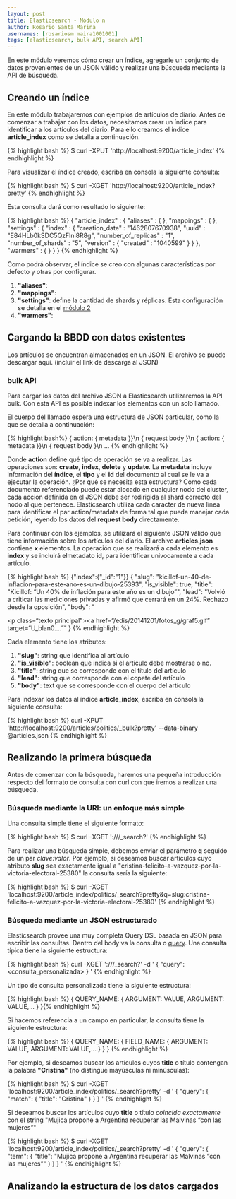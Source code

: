 ```yaml
---
layout: post
title: Elasticsearch - Módulo n
author: Rosario Santa Marina
usernames: [rosariosm maira1001001]
tags: [elasticsearch, bulk API, search API]
---
```


En este módulo veremos cómo crear un índice, agregarle un conjunto de datos provenientes de un JSON válido y realizar una búsqueda mediante la API de búsqueda.



## Creando un índice

En este módulo trabajaremos con ejemplos de artículos de diario. Antes de comenzar a trabajar con los datos, necesitamos crear un índice para identificar a los artículos del diario. Para ello creamos el índice **article_index** como se detalla a continuación.

{% highlight bash %}
$ curl -XPUT 'http://localhost:9200/article_index'
{% endhighlight %}

Para visualizar el índice creado, escriba en consola la siguiente consulta:

{% highlight bash %}
$ curl -XGET 'http://localhost:9200/article_index?pretty'
{% endhighlight %}

Esta consulta dará como resultado lo siguiente:

{% highlight bash %}
{
  "article_index" : {
    "aliases" : { },
    "mappings" : { },
    "settings" : {
      "index" : {
        "creation_date" : "1462807670938",
        "uuid" : "E84HLb0kSDC5QzFlni8R8g",
        "number_of_replicas" : "1",
        "number_of_shards" : "5",
        "version" : {
          "created" : "1040599"
        }
      }
    },
    "warmers" : { }
  }
}
{% endhighlight %}

Como podrá observar, el índice se creo con algunas características por defecto y otras por configurar.

1. **"aliases"**:
2. **"mappings"**:
3. **"settings"**: define la cantidad de shards y réplicas. Esta configuración se detalla en el [módulo 2](http://www.desarrollo.unlp.edu.ar/elasticsearch/ddbms/2016/04/22/elasticsearch-module_2.html)
4. **"warmers"**:

## Cargando la BBDD con datos existentes

Los artículos se encuentran almacenados en un JSON. El archivo se puede descargar aquí.
(incluir el link de descarga al JSON)

### bulk API

Para cargar los datos del archivo JSON a Elasticsearch utilizaremos la API bulk. Con esta API es posible indexar los elementos con un solo llamado. 

El cuerpo del llamado espera una estructura de JSON particular, como la que se detalla a continuación:

{% highlight bash%}
{ action: { metadata }}\n
{ request body        }\n
{ action: { metadata }}\n
{ request body        }\n
...
{% endhighlight %}


Donde **action** define qué tipo de operación se va a realizar. Las operaciones son: **create**, **index**, **delete** y **update**.
La **metadata** incluye información del **índice**, el **tipo** y el **id** del documento al cual se le va a ejecutar la operación.
¿Por qué se necesita esta estructura? Como cada documento referenciado puede estar alocado en cualquier nodo del cluster, cada accion definida en el JSON debe ser redirigida al shard correcto del nodo al que pertenece. Elasticsearch utiliza cada caracter de nueva línea para identificar el par action/metadata de forma tal que pueda manejar cada petición, leyendo los datos del **request body** directamente. 


Para continuar con los ejemplos, se utilizará el siguiente JSON válido que tiene información sobre los artículos del diario. El archivo **articles.json** contiene **x** elementos. La operación que se realizará a cada elemento es **index** y se incluirá elmetadato **id**, para identificar univocamente a cada artículo.

{% highlight bash  %}
{"index":{"_id":"1"}}
{
  "slug":  "kicillof-un-40-de-inflacion-para-este-ano-es-un-dibujo-25393",
  "is_visible": true,
  "title": "Kicillof: “Un 40% de inflación para este año es un dibujo”",
  "lead": "Volvió a criticar las mediciones privadas y afirmó que cerrará en un 24%. Rechazo desde la oposición",
  "body": "<div><p class=“texto principal”><a href=“/edis/20141201/fotos_g/graf5.gif” target=“U_blan0....”"
}
{% endhighlight %}

Cada elemento tiene los atributos: 
1. **"slug"**:  string que identifica al artículo
2. **"is_visible"**: boolean que indica si el articulo debe mostrarse o no.
3. **"title"**: string que se corresponde con el título del artículo
4. **"lead"**: string que corresponde con el copete del artículo
5. **"body"**: text que se corresponde con el cuerpo del artículo


Para indexar los datos al índice **article_index**, escriba en consola la siguiente consulta:

{% highlight bash %}
curl -XPUT 'http://localhost:9200/articles/politics/_bulk?pretty' --data-binary @articles.json
{% endhighlight %}

## Realizando la primera búsqueda

Antes de comenzar con la búsqueda, haremos una pequeña introducción respecto del formato de consulta con curl con que iremos a realizar una búsqueda.

### Búsqueda mediante la URI: un enfoque más simple 

Una consulta simple tiene el siguiente formato:


{% highlight bash %}
$ curl -XGET '<host>:<port>/<index>/<type>/_search?<parameters>'
{% endhighlight %}


Para realizar una búsqueda simple, debemos enviar el parámetro **q** seguido de un par *clave:valor*. Por ejemplo, si deseamos buscar artículos cuyo atributo **slug** sea  exactamente igual a "cristina-felicito-a-vazquez-por-la-victoria-electoral-25380" la consulta sería la siguiente:

{% highlight bash %}
$ curl -XGET 'localhost:9200/article_index/politics/_search?pretty&q=slug:cristina-felicito-a-vazquez-por-la-victoria-electoral-25380'
{% endhighlight %}


### Búsqueda mediante un JSON estructurado

Elasticsearch provee una muy completa Query DSL basada en JSON para escribir las consultas.
Dentro del body va la consulta o [query](https://www.elastic.co/guide/en/elasticsearch/guide/current/query-dsl-intro.html). Una consulta típica tiene la siguiente estructura: 


{% highlight bash %}
curl -XGET '<host>:<port>/<index>/<type>/_search?' -d '
{
  "query": <consulta_personalizada>
}
'
{% endhighlight %}

Un tipo de consulta personalizada tiene la siguiente estructura:

{% highlight bash %}
{
    QUERY_NAME: {
        ARGUMENT: VALUE,
        ARGUMENT: VALUE,...
    }
}{% endhighlight %}


Si hacemos referencia a un campo en particular, la consulta tiene la siguiente estructura: 

{% highlight bash %}
{
    QUERY_NAME: {
        FIELD_NAME: {
            ARGUMENT: VALUE,
            ARGUMENT: VALUE,...
        }
    }
}
{% endhighlight %}


Por ejemplo, si deseamos buscar los artículos cuyos **title** o título contengan la palabra **"Cristina"** (no distingue mayúsculas ni minúsculas):

{% highlight bash %}
$ curl -XGET 'localhost:9200/article_index/politics/_search?pretty' -d '
{
  "query": {
    "match": {
      "title": "Cristina"
    }
  }
}
'
{% endhighlight %}

Si deseamos buscar los artículos cuyo **title** o título *coincida exactamente* con el string "Mujica propone a Argentina recuperar las Malvinas “con las mujeres”"

{% highlight bash %}
$ curl -XGET 'localhost:9200/article_index/politics/_search?pretty' -d '
{
  "query": {
    "term": {
      "title": "Mujica propone a Argentina recuperar las Malvinas “con las mujeres”"
    }
  }
}
'
{% endhighlight %}

## Analizando la estructura de los datos cargados






